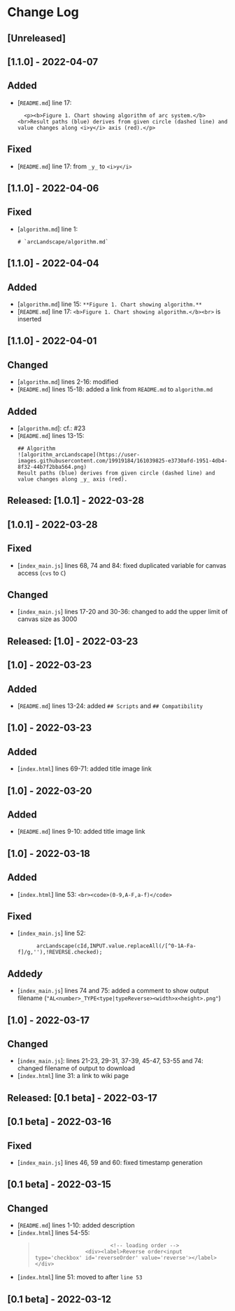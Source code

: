 # Change Log 
## [Unreleased]


## [1.1.0] - 2022-04-07
## Added
- [`README.md`] line 17:  
  ```
  	<p><b>Figure 1. Chart showing algorithm of arc system.</b><br>Result paths (blue) derives from given circle (dashed line) and value changes along <i>y</i> axis (red).</p>
  ```

## Fixed
- [`README.md`] line 17: from `_y_` to `<i>y</i>`

## [1.1.0] - 2022-04-06
## Fixed
- [`algorithm.md`] line 1:  
  ```
  # `arcLandscape/algorithm.md`
  ```

## [1.1.0] - 2022-04-04
## Added
- [`algorithm.md`] line 15: `**Figure 1. Chart showing algorithm.**  `
- [`README.md`] line 17: `<b>Figure 1. Chart showing algorithm.</b><br>` is inserted

## [1.1.0] - 2022-04-01
## Changed
- [`algorithm.md`] lines 2-16: modified
- [`README.md`] lines 15-18: added a link from `README.md` to `algorithm.md`

## Added
- [`algorithm.md`]: cf.: #23
- [`README.md`] lines 13-15:  
  ```
  ## Algorithm
  ![algorithm_arcLandscape](https://user-images.githubusercontent.com/19919184/161039825-e3730afd-1951-4db4-8f32-44b7f2bba564.png)  
  Result paths (blue) derives from given circle (dashed line) and value changes along _y_ axis (red).
  ```

## Released: [1.0.1] - 2022-03-28
## [1.0.1] - 2022-03-28
## Fixed
- [`index_main.js`] lines 68, 74 and 84: fixed duplicated variable for canvas access (`cvs` to `C`)

## Changed
- [`index_main.js`] lines 17-20 and 30-36: changed to add the upper limit of canvas size as 3000 

## Released: [1.0] - 2022-03-23
## [1.0] - 2022-03-23
## Added
- [`README.md`] lines 13-24: added `## Scripts` and `## Compatibility`

## [1.0] - 2022-03-23
## Added
- [`index.html`] lines 69-71: added title image link

## [1.0] - 2022-03-20
## Added
- [`README.md`] lines 9-10: added title image link

## [1.0] - 2022-03-18
## Added
- [`index.html`] line 53: `<br><code>(0-9,A-F,a-f)</code>`

## Fixed
- [`index_main.js`] line 52:  
  ```
   		arcLandscape(cId,INPUT.value.replaceAll(/[^0-1A-Fa-f]/g,''),!REVERSE.checked);
  ```

## Added<i>y</i>
- [`index_main.js`] lines 74 and 75: added a comment to show output filename (`"AL<number>_TYPE<type|typeReverse><width>x<height>.png"`)

## [1.0] - 2022-03-17
## Changed
- [`index_main.js`]: lines 21-23, 29-31, 37-39, 45-47, 53-55 and 74: changed filename of output to download
- [`index.html`] line 31: a link to wiki page

## Released: [0.1 beta] - 2022-03-17
## [0.1 beta] - 2022-03-16
## Fixed
- [`index_main.js`] lines 46, 59 and 60: fixed timestamp generation

## [0.1 beta] - 2022-03-15
## Changed
- [`README.md`] lines 1-10: added description
- [`index.html`] lines 54-55:  
  >```
  > 						<!-- loading order -->
  >					<div><label>Reverse order<input type='checkbox' id='reverseOrder' value='reverse'></label></div>
  >```
- [`index.html`] line 51: moved to after `line 53`

## [0.1 beta] - 2022-03-12
